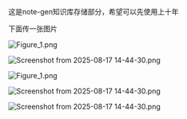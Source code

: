 这是note-gen知识库存储部分，希望可以先使用上十年

下面传一张图片

![Figure_1.png](/assets/aeeddc8a-cf8f-4aea-800c-8422a95b36ec.png)

![Screenshot from 2025-08-17 14-44-30.png](/assets/4ed956ad-3240-4747-ab55-453ce65902a2.png)

![Figure_1.png](/assets/b07eda3d-1ee6-4218-b644-57c7bc27a54f.png)

![Screenshot from 2025-08-17 14-44-30.png](/assets/3fa25162-cb6f-47f9-be5a-94c4a042ab20.png)


![Screenshot from 2025-08-17 14-44-30.png](/assets/1904edf1-c2bb-4ce7-a7cd-1eea5f30663a.png)
